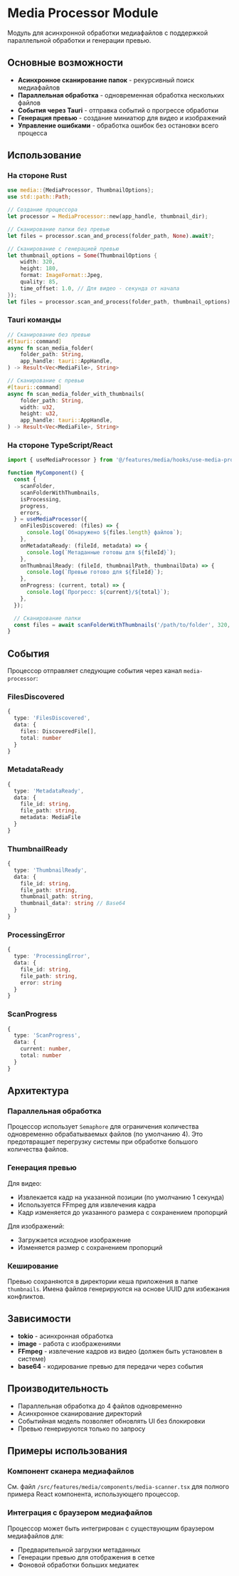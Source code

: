 # Media Processor Module

Модуль для асинхронной обработки медиафайлов с поддержкой параллельной обработки и генерации превью.

## Основные возможности

- **Асинхронное сканирование папок** - рекурсивный поиск медиафайлов
- **Параллельная обработка** - одновременная обработка нескольких файлов
- **События через Tauri** - отправка событий о прогрессе обработки
- **Генерация превью** - создание миниатюр для видео и изображений
- **Управление ошибками** - обработка ошибок без остановки всего процесса

## Использование

### На стороне Rust

```rust
use media::{MediaProcessor, ThumbnailOptions};
use std::path::Path;

// Создание процессора
let processor = MediaProcessor::new(app_handle, thumbnail_dir);

// Сканирование папки без превью
let files = processor.scan_and_process(folder_path, None).await?;

// Сканирование с генерацией превью
let thumbnail_options = Some(ThumbnailOptions {
    width: 320,
    height: 180,
    format: ImageFormat::Jpeg,
    quality: 85,
    time_offset: 1.0, // Для видео - секунда от начала
});
let files = processor.scan_and_process(folder_path, thumbnail_options).await?;
```

### Tauri команды

```rust
// Сканирование без превью
#[tauri::command]
async fn scan_media_folder(
    folder_path: String,
    app_handle: tauri::AppHandle,
) -> Result<Vec<MediaFile>, String>

// Сканирование с превью
#[tauri::command]
async fn scan_media_folder_with_thumbnails(
    folder_path: String,
    width: u32,
    height: u32,
    app_handle: tauri::AppHandle,
) -> Result<Vec<MediaFile>, String>
```

### На стороне TypeScript/React

```typescript
import { useMediaProcessor } from '@/features/media/hooks/use-media-processor';

function MyComponent() {
  const {
    scanFolder,
    scanFolderWithThumbnails,
    isProcessing,
    progress,
    errors,
  } = useMediaProcessor({
    onFilesDiscovered: (files) => {
      console.log(`Обнаружено ${files.length} файлов`);
    },
    onMetadataReady: (fileId, metadata) => {
      console.log(`Метаданные готовы для ${fileId}`);
    },
    onThumbnailReady: (fileId, thumbnailPath, thumbnailData) => {
      console.log(`Превью готово для ${fileId}`);
    },
    onProgress: (current, total) => {
      console.log(`Прогресс: ${current}/${total}`);
    },
  });

  // Сканирование папки
  const files = await scanFolderWithThumbnails('/path/to/folder', 320, 180);
}
```

## События

Процессор отправляет следующие события через канал `media-processor`:

### FilesDiscovered
```typescript
{
  type: 'FilesDiscovered',
  data: {
    files: DiscoveredFile[],
    total: number
  }
}
```

### MetadataReady
```typescript
{
  type: 'MetadataReady',
  data: {
    file_id: string,
    file_path: string,
    metadata: MediaFile
  }
}
```

### ThumbnailReady
```typescript
{
  type: 'ThumbnailReady',
  data: {
    file_id: string,
    file_path: string,
    thumbnail_path: string,
    thumbnail_data?: string // Base64
  }
}
```

### ProcessingError
```typescript
{
  type: 'ProcessingError',
  data: {
    file_id: string,
    file_path: string,
    error: string
  }
}
```

### ScanProgress
```typescript
{
  type: 'ScanProgress',
  data: {
    current: number,
    total: number
  }
}
```

## Архитектура

### Параллельная обработка

Процессор использует `Semaphore` для ограничения количества одновременно обрабатываемых файлов (по умолчанию 4). Это предотвращает перегрузку системы при обработке большого количества файлов.

### Генерация превью

Для видео:
- Извлекается кадр на указанной позиции (по умолчанию 1 секунда)
- Используется FFmpeg для извлечения кадра
- Кадр изменяется до указанного размера с сохранением пропорций

Для изображений:
- Загружается исходное изображение
- Изменяется размер с сохранением пропорций

### Кеширование

Превью сохраняются в директории кеша приложения в папке `thumbnails`. Имена файлов генерируются на основе UUID для избежания конфликтов.

## Зависимости

- **tokio** - асинхронная обработка
- **image** - работа с изображениями
- **FFmpeg** - извлечение кадров из видео (должен быть установлен в системе)
- **base64** - кодирование превью для передачи через события

## Производительность

- Параллельная обработка до 4 файлов одновременно
- Асинхронное сканирование директорий
- Событийная модель позволяет обновлять UI без блокировки
- Превью генерируются только по запросу

## Примеры использования

### Компонент сканера медиафайлов

См. файл `/src/features/media/components/media-scanner.tsx` для полного примера React компонента, использующего процессор.

### Интеграция с браузером медиафайлов

Процессор может быть интегрирован с существующим браузером медиафайлов для:
- Предварительной загрузки метаданных
- Генерации превью для отображения в сетке
- Фоновой обработки больших медиатек